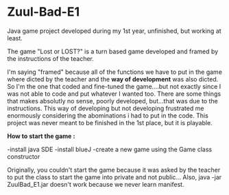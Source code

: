 # Zuul-Bad-E1
Java game project developed during my 1st year, unfinished, but working at least.

The game "Lost or LOST?" is a turn based game developed and framed by the instructions of the teacher.

I'm saying "framed" because all of the functions we have to put in the game where dicted by the teacher and the **way of development** was also dicted.
So I'm the one that coded and fine-tuned the game....but not exactly since I was not able to code and put whatever I wanted too. 
There are some things that makes absolutly no sense, poorly developed, but...that was due to the instructions.
This way of developing but not developing frustrated me enormously considering the abominations i had to put in the code.
This project was never meant to be finished in the 1st place, but it is playable.

**How to start the game :** 

-install java SDE
-install blueJ
-create a new game using the Game class constructor


Originally, you couldn't start the game because it was asked by the teacher to put the class to start the game into private and not public...
Also, java -jar ZuulBad_E1.jar doesn't work because we never learn manifest.
